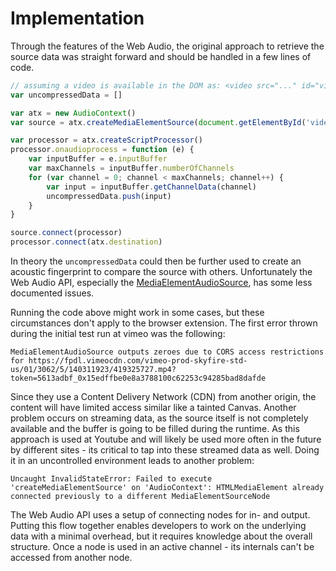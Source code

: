 # Implementation

Through the features of the Web Audio, the original approach to retrieve the source data was straight forward and should be handled in a few lines of code.


```js
// assuming a video is available in the DOM as: <video src="..." id="video"/>
var uncompressedData = []

var atx = new AudioContext()
var source = atx.createMediaElementSource(document.getElementById('video'))

var processor = atx.createScriptProcessor()
processor.onaudioprocess = function (e) {
	var inputBuffer = e.inputBuffer
	var maxChannels = inputBuffer.numberOfChannels
	for (var channel = 0; channel < maxChannels; channel++) {
		var input = inputBuffer.getChannelData(channel)
		uncompressedData.push(input)
	}
}

source.connect(processor)
processor.connect(atx.destination)
```

In theory the `uncompressedData` could then be further used to create an acoustic fingerprint to compare the source with others. Unfortunately the Web Audio API, especially the [MediaElementAudioSource](https://developer.mozilla.org/en-US/docs/Web/API/MediaElementAudioSourceNode), has some less documented issues.

Running the code above might work in some cases, but these circumstances don't apply to the browser extension. The first error thrown during the initial test run at vimeo was the following:

``
MediaElementAudioSource outputs zeroes due to CORS access restrictions for https://fpdl.vimeocdn.com/vimeo-prod-skyfire-std-us/01/3062/5/140311923/419325727.mp4?token=5613adbf_0x15edffbe0e8a3788100c62253c94285bad8dafde
``

Since they use a Content Delivery Network (CDN) from another origin, the content will have limited access similar like a tainted Canvas. Another problem occurs on streaming data, as the source itself is not completely available and the buffer is going to be filled during the runtime. As this approach is used at Youtube and will likely be used more often in the future by different sites - its critical to tap into these streamed data as well. Doing it in an uncontrolled environment leads to another problem:

``
Uncaught InvalidStateError: Failed to execute 'createMediaElementSource' on 'AudioContext': HTMLMediaElement already connected previously to a different MediaElementSourceNode
``

The Web Audio API uses a setup of connecting nodes for in- and output. Putting this flow together enables developers to work on the underlying data with a minimal overhead, but it requires knowledge about the overall structure. Once a node is used in an active channel - its internals can't be accessed from another node.